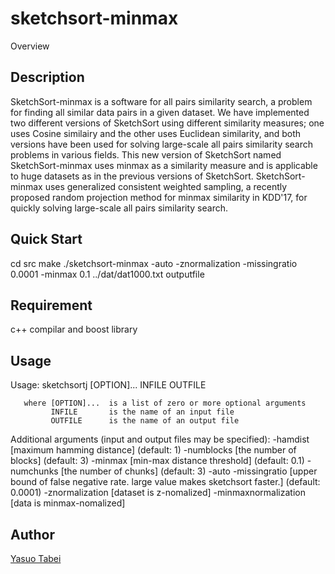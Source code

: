 # sketchsort-minmax

Overview

## Description
SketchSort-minmax is a software for all pairs similarity search, a problem for 
finding all similar data pairs in a given dataset. 
We have implemented two different versions of SketchSort using different similarity measures; 
one uses Cosine similairy and the other uses Euclidean similarity, and 
both versions have been used for solving large-scale all pairs similarity search problems in various fields. 
This new version of SketchSort named SketchSort-minmax uses minmax as a similarity measure and is applicable to 
huge datasets as in the previous versions of SketchSort. 
SketchSort-minmax uses generalized consistent weighted sampling, a recently proposed random projection method for minmax similarity in KDD'17, 
for quickly solving large-scale all pairs similarity search. 

## Quick Start
cd src
make
./sketchsort-minmax -auto -znormalization -missingratio 0.0001 -minmax 0.1 ../dat/dat1000.txt outputfile

## Requirement
c++ compilar and boost library

## Usage
Usage: sketchsortj [OPTION]... INFILE OUTFILE

       where [OPTION]...  is a list of zero or more optional arguments
             INFILE       is the name of an input file
             OUTFILE      is the name of an output file

Additional arguments (input and output files may be specified):
       -hamdist [maximum hamming distance]
       (default: 1)
       -numblocks [the number of blocks]
       (default: 3)
       -minmax  [min-max distance threshold]
       (default: 0.1)
       -numchunks [the number of chunks]
       (default: 3)
       -auto 
       -missingratio [upper bound of false negative rate. large value makes sketchsort faster.]
       (default: 0.0001)
       -znormalization [dataset is z-nomalized]
       -minmaxnormalization [data is minmax-nomalized]

## Author
[Yasuo Tabei](https://sites.google.com/site/yasuotabei/)



